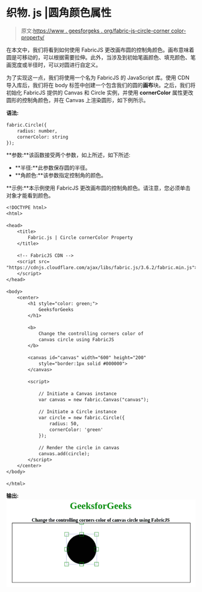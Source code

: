 # 织物. js |圆角颜色属性

> 原文:[https://www . geesforgeks . org/fabric-js-circle-corner color-property/](https://www.geeksforgeeks.org/fabric-js-circle-cornercolor-property/)

在本文中，我们将看到如何使用 FabricJS 更改画布圆的控制角颜色。画布意味着圆是可移动的，可以根据需要拉伸。此外，当涉及到初始笔画颜色、填充颜色、笔画宽度或半径时，可以对圆进行自定义。

为了实现这一点，我们将使用一个名为 FabricJS 的 JavaScript 库。使用 CDN 导入库后，我们将在 body 标签中创建一个包含我们的圆的**画布**块。之后，我们将初始化 FabricJS 提供的 Canvas 和 Circle 实例，并使用 **cornerColor** 属性更改圆形的控制角颜色，并在 Canvas 上渲染圆形，如下例所示。

**语法:**

```
fabric.Circle({
    radius: number,
    cornerColor: string
}); 
```

**参数:**该函数接受两个参数，如上所述，如下所述:

*   **半径:**此参数保存圆的半径。
*   **角颜色:**该参数指定控制角的颜色。

**示例:**本示例使用 FabricJS 更改画布圆的控制角颜色。请注意，您必须单击对象才能看到颜色。

```
<!DOCTYPE html>
<html>

<head>
    <title>
        Fabric.js | Circle cornerColor Property
    </title>

    <!-- FabricJS CDN -->
    <script src=
"https://cdnjs.cloudflare.com/ajax/libs/fabric.js/3.6.2/fabric.min.js">
    </script>
</head>

<body>
    <center>
        <h1 style="color: green;">
            GeeksforGeeks
        </h1>

        <b>
            Change the controlling corners color of
            canvas circle using FabricJS
        </b>

        <canvas id="canvas" width="600" height="200"
            style="border:1px solid #000000">
        </canvas>

        <script>

            // Initiate a Canvas instance
            var canvas = new fabric.Canvas("canvas");

            // Initiate a Circle instance
            var circle = new fabric.Circle({
                radius: 50,
                cornerColor: 'green'
            });

            // Render the circle in canvas
            canvas.add(circle);
        </script>
    </center>
</body>

</html>
```

**输出:**
![](img/4ab99f56c0cccd29666589e25d398af3.png)